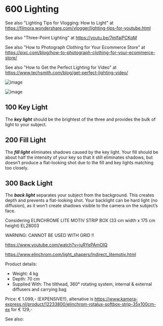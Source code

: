 # 600 Lighting

See also "Lighting Tips for Vlogging: How to Light" at https://filmora.wondershare.com/vlogger/lighting-tips-for-youtube.html

See also "Three-Point Lighting" at https://youtu.be/7mlfajPCKqM

See also "How to Photograph Clothing for Your Ecommerce Store" at https://pixc.com/blog/how-to-photograph-clothing-for-your-ecommerce-store/

See also "How to Get the Perfect Lighting for Video" at https://www.techsmith.com/blog/get-perfect-lighting-video/

![image](https://user-images.githubusercontent.com/12828104/124596104-2abb2080-de62-11eb-8b67-fcfa3596631f.png)

![image](https://user-images.githubusercontent.com/12828104/124596501-a321e180-de62-11eb-8d29-f55297b26c45.png)

## 100 Key Light

The ***key light*** should be the brightest of the three and provides the bulk of light to your subject.

## 200 Fill Light

The ***fill light*** eliminates shadows caused by the key light. Your fill should be about half the intensity of your key so that it still eliminates shadows, but doesn’t produce a flat-looking shot due to the fill and key lights matching too closely.

## 300 Back Light

The ***back light*** separates your subject from the background. This creates depth and prevents a flat-looking shot. Your backlight can be hard light (no diffusion), as it won’t create shadows visible to the camera on the subject’s face.

Considering ELINCHROME LITE MOTIV STRIP BOX (33 cm width x 175 cm height) EL28003

WARNING: CANNOT BE USED WITH GRID !!

https://www.youtube.com/watch?v=juRYePAmOlQ

https://www.elinchrom.com/light_shapers/Indirect_litemotiv.html

Product details:
- Weight: 4 kg
- Depth:	70 cm
- Supplied With:	The tilthead, 360° rotating system, internal & external diffusers and carrying bag

Price: € 1.099,-  (EXPENSIVE!!), altenative is https://www.kamera-express.nl/product/12233800/elinchrom-rotalux-softbox-strip-35x100cm-ex for € 129,-

See also: 
